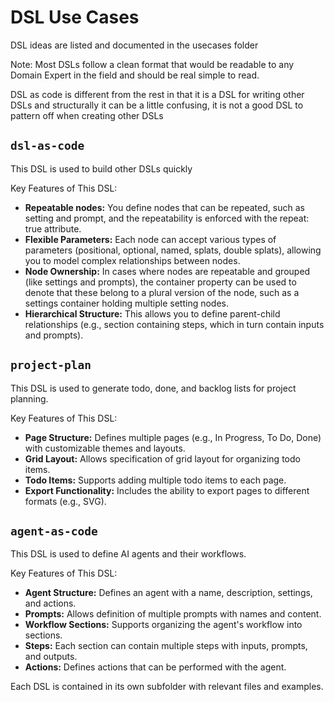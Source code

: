 # DSL Use Cases

DSL ideas are listed and documented in the usecases folder

Note: Most DSLs follow a clean format that would be readable to any Domain Expert in the field and should be real simple to read.

DSL as code is different from the rest in that it is a DSL for writing other DSLs and structurally it can be a little confusing, it is not a good DSL to pattern off when creating other DSLs

## `dsl-as-code`

This DSL is used to build other DSLs quickly

Key Features of This DSL:

- **Repeatable nodes:** You define nodes that can be repeated, such as setting and prompt, and the repeatability is enforced with the repeat: true attribute.
- **Flexible Parameters:** Each node can accept various types of parameters (positional, optional, named, splats, double splats), allowing you to model complex relationships between nodes.
- **Node Ownership:** In cases where nodes are repeatable and grouped (like settings and prompts), the container property can be used to denote that these belong to a plural version of the node, such as a settings container holding multiple setting nodes.
- **Hierarchical Structure:** This allows you to define parent-child relationships (e.g., section containing steps, which in turn contain inputs and prompts).

## `project-plan`

This DSL is used to generate todo, done, and backlog lists for project planning.

Key Features of This DSL:

- **Page Structure:** Defines multiple pages (e.g., In Progress, To Do, Done) with customizable themes and layouts.
- **Grid Layout:** Allows specification of grid layout for organizing todo items.
- **Todo Items:** Supports adding multiple todo items to each page.
- **Export Functionality:** Includes the ability to export pages to different formats (e.g., SVG).

## `agent-as-code`

This DSL is used to define AI agents and their workflows.

Key Features of This DSL:

- **Agent Structure:** Defines an agent with a name, description, settings, and actions.
- **Prompts:** Allows definition of multiple prompts with names and content.
- **Workflow Sections:** Supports organizing the agent's workflow into sections.
- **Steps:** Each section can contain multiple steps with inputs, prompts, and outputs.
- **Actions:** Defines actions that can be performed with the agent.

Each DSL is contained in its own subfolder with relevant files and examples.